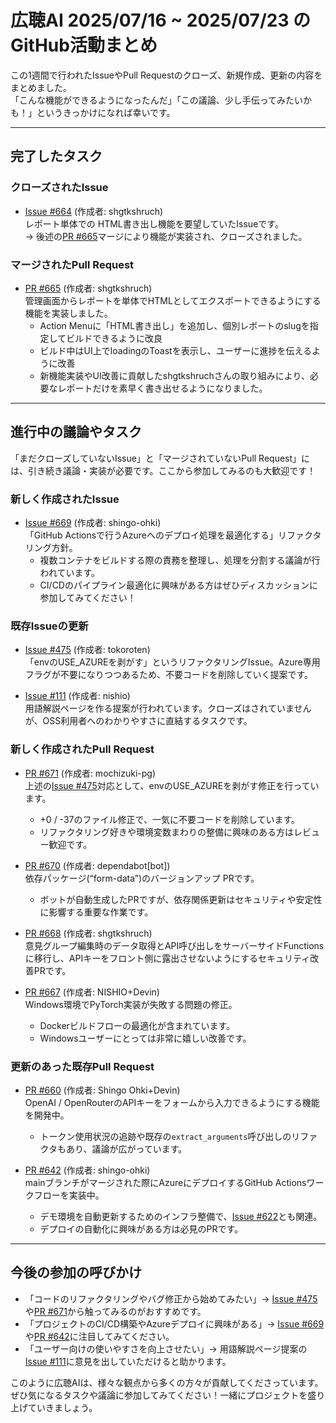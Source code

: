 # 広聴AI 2025/07/16 ~ 2025/07/23 のGitHub活動まとめ

この1週間で行われたIssueやPull Requestのクローズ、新規作成、更新の内容をまとめました。  
「こんな機能ができるようになったんだ」「この議論、少し手伝ってみたいかも！」というきっかけになれば幸いです。

---

## 完了したタスク

### クローズされたIssue

- [Issue #664](https://github.com/digitaldemocracy2030/kouchou-ai/issues/664) (作成者: shgtkshruch)  
  レポート単体での HTML書き出し機能を要望していたIssueです。  
  → 後述の[PR #665](https://github.com/digitaldemocracy2030/kouchou-ai/pull/665)マージにより機能が実装され、クローズされました。

### マージされたPull Request

- [PR #665](https://github.com/digitaldemocracy2030/kouchou-ai/pull/665) (作成者: shgtkshruch)  
  管理画面からレポートを単体でHTMLとしてエクスポートできるようにする機能を実装しました。  
  - Action Menuに「HTML書き出し」を追加し、個別レポートのslugを指定してビルドできるように改良  
  - ビルド中はUI上でloadingのToastを表示し、ユーザーに進捗を伝えるように改善  
  - 新機能実装やUI改善に貢献したshgtkshruchさんの取り組みにより、必要なレポートだけを素早く書き出せるようになりました。

---

## 進行中の議論やタスク

「まだクローズしていないIssue」と「マージされていないPull Request」には、引き続き議論・実装が必要です。ここから参加してみるのも大歓迎です！

### 新しく作成されたIssue

- [Issue #669](https://github.com/digitaldemocracy2030/kouchou-ai/issues/669) (作成者: shingo-ohki)  
  「GitHub Actionsで行うAzureへのデプロイ処理を最適化する」リファクタリング方針。  
  - 複数コンテナをビルドする際の責務を整理し、処理を分割する議論が行われています。  
  - CI/CDのパイプライン最適化に興味がある方はぜひディスカッションに参加してみてください！

### 既存Issueの更新

- [Issue #475](https://github.com/digitaldemocracy2030/kouchou-ai/issues/475) (作成者: tokoroten)  
  「envのUSE_AZUREを剥がす」というリファクタリングIssue。Azure専用フラグが不要になりつつあるため、不要コードを削除していく提案です。

- [Issue #111](https://github.com/digitaldemocracy2030/kouchou-ai/issues/111) (作成者: nishio)  
  用語解説ページを作る提案が行われています。クローズはされていませんが、OSS利用者へのわかりやすさに直結するタスクです。

### 新しく作成されたPull Request

- [PR #671](https://github.com/digitaldemocracy2030/kouchou-ai/pull/671) (作成者: mochizuki-pg)  
  上述の[Issue #475](https://github.com/digitaldemocracy2030/kouchou-ai/issues/475)対応として、envのUSE_AZUREを剥がす修正を行っています。  
  - +0 / -37のファイル修正で、一気に不要コードを削除しています。  
  - リファクタリング好きや環境変数まわりの整備に興味のある方はレビュー歓迎です。

- [PR #670](https://github.com/digitaldemocracy2030/kouchou-ai/pull/670) (作成者: dependabot[bot])  
  依存パッケージ(“form-data”)のバージョンアップ PRです。  
  - ボットが自動生成したPRですが、依存関係更新はセキュリティや安定性に影響する重要な作業です。

- [PR #668](https://github.com/digitaldemocracy2030/kouchou-ai/pull/668) (作成者: shgtkshruch)  
  意見グループ編集時のデータ取得とAPI呼び出しをサーバーサイドFunctionsに移行し、APIキーをフロント側に露出させないようにするセキュリティ改善PRです。

- [PR #667](https://github.com/digitaldemocracy2030/kouchou-ai/pull/667) (作成者: NISHIO+Devin)  
  Windows環境でPyTorch実装が失敗する問題の修正。  
  - Dockerビルドフローの最適化が含まれています。  
  - Windowsユーザーにとっては非常に嬉しい改善です。

### 更新のあった既存Pull Request

- [PR #660](https://github.com/digitaldemocracy2030/kouchou-ai/pull/660) (作成者: Shingo Ohki+Devin)  
  OpenAI / OpenRouterのAPIキーをフォームから入力できるようにする機能を開発中。  
  - トークン使用状況の追跡や既存の`extract_arguments`呼び出しのリファクタもあり、議論が広がっています。

- [PR #642](https://github.com/digitaldemocracy2030/kouchou-ai/pull/642) (作成者: shingo-ohki)  
  mainブランチがマージされた際にAzureにデプロイするGitHub Actionsワークフローを実装中。  
  - デモ環境を自動更新するためのインフラ整備で、[Issue #622](https://github.com/digitaldemocracy2030/kouchou-ai/issues/622)とも関連。  
  - デプロイの自動化に興味がある方は必見のPRです。

---

## 今後の参加の呼びかけ

- 「コードのリファクタリングやバグ修正から始めてみたい」→ [Issue #475](https://github.com/digitaldemocracy2030/kouchou-ai/issues/475)や[PR #671](https://github.com/digitaldemocracy2030/kouchou-ai/pull/671)から触ってみるのがおすすめです。  
- 「プロジェクトのCI/CD構築やAzureデプロイに興味がある」→ [Issue #669](https://github.com/digitaldemocracy2030/kouchou-ai/issues/669)や[PR #642](https://github.com/digitaldemocracy2030/kouchou-ai/pull/642)に注目してみてください。  
- 「ユーザー向けの使いやすさを向上させたい」→ 用語解説ページ提案の[Issue #111](https://github.com/digitaldemocracy2030/kouchou-ai/issues/111)に意見を出していただけると助かります。

このように広聴AIは、様々な観点から多くの方々が貢献してくださっています。ぜひ気になるタスクや議論に参加してみてください！一緒にプロジェクトを盛り上げていきましょう。  